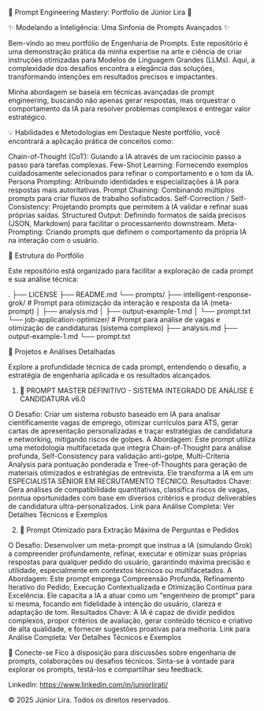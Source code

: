🌟 Prompt Engineering Mastery: Portfolio de Júnior Lira 🌟

✨ Modelando a Inteligência: Uma Sinfonia de Prompts Avançados ✨

Bem-vindo ao meu portfólio de Engenharia de Prompts. Este repositório é uma demonstração prática da minha expertise na arte e ciência de criar instruções otimizadas para Modelos de Linguagem Grandes (LLMs). Aqui, a complexidade dos desafios encontra a elegância das soluções, transformando intenções em resultados precisos e impactantes.

Minha abordagem se baseia em técnicas avançadas de prompt engineering, buscando não apenas gerar respostas, mas orquestrar o comportamento da IA para resolver problemas complexos e entregar valor estratégico.

💡 Habilidades e Metodologias em Destaque Neste portfólio, você encontrará a aplicação prática de conceitos como:

Chain-of-Thought (CoT): Guiando a IA através de um raciocínio passo a passo para tarefas complexas.
Few-Shot Learning: Fornecendo exemplos cuidadosamente selecionados para refinar o comportamento e o tom da IA.
Persona Prompting: Atribuindo identidades e especializações à IA para respostas mais autoritativas.
Prompt Chaining: Combinando múltiplos prompts para criar fluxos de trabalho sofisticados.
Self-Correction / Self-Consistency: Projetando prompts que permitem à IA validar e refinar suas próprias saídas.
Structured Output: Definindo formatos de saída precisos (JSON, Markdown) para facilitar o processamento downstream.
Meta-Prompting: Criando prompts que definem o comportamento da própria IA na interação com o usuário.

📂 Estrutura do Portfólio

Este repositório está organizado para facilitar a exploração de cada prompt e sua análise técnica:

. ├── LICENSE ├── README.md └── prompts/ ├── intelligent-response-grok/ # Prompt para otimização da interação e resposta da IA (meta-prompt) │ ├── analysis.md │ ├── output-example-1.md │ └── prompt.txt └── job-application-optimizer/ # Prompt para análise de vagas e otimização de candidaturas (sistema complexo) ├── analysis.md ├── output-example-1.md └── prompt.txt

🎯 Projetos e Análises Detalhadas

Explore a profundidade técnica de cada prompt, entendendo o desafio, a estratégia de engenharia aplicada e os resultados alcançados.

1. 🚀 PROMPT MASTER DEFINITIVO - SISTEMA INTEGRADO DE ANÁLISE E CANDIDATURA v6.0

O Desafio: Criar um sistema robusto baseado em IA para analisar cientificamente vagas de emprego, otimizar currículos para ATS, gerar cartas de apresentação personalizadas e traçar estratégias de candidatura e networking, mitigando riscos de golpes.
A Abordagem: Este prompt utiliza uma metodologia multifacetada que integra Chain-of-Thought para análise profunda, Self-Consistency para validação anti-golpe, Multi-Criteria Analysis para pontuação ponderada e Tree-of-Thoughts para geração de materiais otimizados e estratégias de entrevista. Ele transforma a IA em um ESPECIALISTA SÊNIOR EM RECRUTAMENTO TÉCNICO.
Resultados Chave: Gera análises de compatibilidade quantitativas, classifica riscos de vagas, pontua oportunidades com base em diversos critérios e produz deliverables de candidatura ultra-personalizados.
Link para Análise Completa: Ver Detalhes Técnicos e Exemplos

2. 🧠 Prompt Otimizado para Extração Máxima de Perguntas e Pedidos

O Desafio: Desenvolver um meta-prompt que instrua a IA (simulando Grok) a compreender profundamente, refinar, executar e otimizar suas próprias respostas para qualquer pedido do usuário, garantindo máxima precisão e utilidade, especialmente em contextos técnicos ou multifacetados.
A Abordagem: Este prompt emprega Compreensão Profunda, Refinamento Iterativo do Pedido, Execução Contextualizada e Otimização Contínua para Excelência. Ele capacita a IA a atuar como um "engenheiro de prompt" para si mesma, focando em fidelidade à intenção do usuário, clareza e adaptação de tom.
Resultados Chave: A IA é capaz de dividir pedidos complexos, propor critérios de avaliação, gerar conteúdo técnico e criativo de alta qualidade, e fornecer sugestões proativas para melhoria.
Link para Análise Completa: Ver Detalhes Técnicos e Exemplos

🤝 Conecte-se
Fico à disposição para discussões sobre engenharia de prompts, colaborações ou desafios técnicos. Sinta-se à vontade para explorar os prompts, testá-los e compartilhar seu feedback.

LinkedIn: https://www.linkedin.com/in/juniorlirati/

© 2025 Júnior Lira. Todos os direitos reservados.
